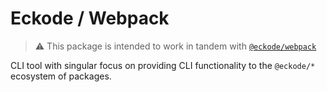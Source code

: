 # Eckode / Webpack

> ⚠️ This package is intended to work in tandem with [`@eckode/webpack`](https://www.npmjs.com/package/@eckode/webpack)

CLI tool with singular focus on providing CLI functionality to the `@eckode/*` ecosystem of packages.